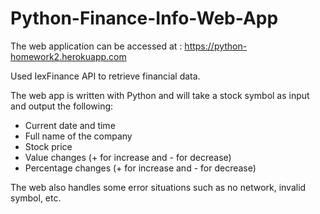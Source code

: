 # Python-Finance-Info-Web-App

The web application can be accessed at : https://python-homework2.herokuapp.com

Used IexFinance API to retrieve financial data.

The web app is written with Python and will take a stock symbol as input and output the following:
- Current date and time
- Full name of the company
- Stock price
- Value changes (+ for increase and - for decrease)
- Percentage changes (+ for increase and - for decrease)

The web also handles some error situations such as no network, invalid symbol, etc.
